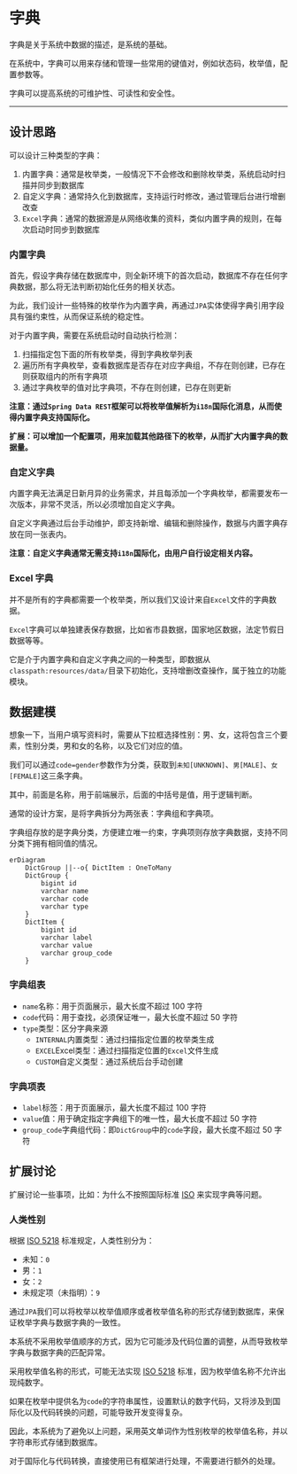 字典
====

字典是关于系统中数据的描述，是系统的基础。

在系统中，字典可以用来存储和管理一些常用的键值对，例如状态码，枚举值，配置参数等。

字典可以提高系统的可维护性、可读性和安全性。

---

## 设计思路

可以设计三种类型的字典：

1. 内置字典：通常是枚举类，一般情况下不会修改和删除枚举类，系统启动时扫描并同步到数据库
2. 自定义字典：通常持久化到数据库，支持运行时修改，通过管理后台进行增删改查
3. `Excel`字典：通常的数据源是从网络收集的资料，类似内置字典的规则，在每次启动时同步到数据库

### 内置字典

首先，假设字典存储在数据库中，则全新环境下的首次启动，数据库不存在任何字典数据，那么将无法判断初始化任务的相关状态。

为此，我们设计一些特殊的枚举作为内置字典，再通过`JPA`实体使得字典引用字段具有强约束性，从而保证系统的稳定性。

对于内置字典，需要在系统启动时自动执行检测：

1. 扫描指定包下面的所有枚举类，得到字典枚举列表
2. 遍历所有字典枚举，查看数据库是否存在对应字典组，不存在则创建，已存在则获取组内的所有字典项
3. 通过字典枚举的值对比字典项，不存在则创建，已存在则更新

**注意：通过`Spring Data REST`框架可以将枚举值解析为`i18n`国际化消息，从而使得内置字典支持国际化。**

**扩展：可以增加一个配置项，用来加载其他路径下的枚举，从而扩大内置字典的数据量。**

### 自定义字典

内置字典无法满足日新月异的业务需求，并且每添加一个字典枚举，都需要发布一次版本，非常不灵活，所以必须增加自定义字典。

自定义字典通过后台手动维护，即支持新增、编辑和删除操作，数据与内置字典存放在同一张表内。

**注意：自定义字典通常无需支持`i18n`国际化，由用户自行设定相关内容。**

### Excel 字典

并不是所有的字典都需要一个枚举类，所以我们又设计来自`Excel`文件的字典数据。

`Excel`字典可以单独建表保存数据，比如省市县数据，国家地区数据，法定节假日数据等等。

它是介于内置字典和自定义字典之间的一种类型，即数据从`classpath:resources/data/`目录下初始化，支持增删改查操作，属于独立的功能模块。

## 数据建模

想象一下，当用户填写资料时，需要从下拉框选择性别：男、女，这将包含三个要素，性别分类，男和女的名称，以及它们对应的值。

我们可以通过`code=gender`参数作为分类，获取到`未知[UNKNOWN]`、`男[MALE]`、`女[FEMALE]`这三条字典。

其中，前面是名称，用于前端展示，后面的中括号是值，用于逻辑判断。

通常的设计方案，是将字典拆分为两张表：字典组和字典项。

字典组存放的是字典分类，方便建立唯一约束，字典项则存放字典数据，支持不同分类下拥有相同值的情况。

```mermaid
erDiagram
    DictGroup ||--o{ DictItem : OneToMany
    DictGroup {
        bigint id
        varchar name
        varchar code
        varchar type
    }
    DictItem {
        bigint id
        varchar label
        varchar value
        varchar group_code
    }
```

### 字典组表

- `name`名称：用于页面展示，最大长度不超过 100 字符
- `code`代码：用于查找，必须保证唯一，最大长度不超过 50 字符
- `type`类型：区分字典来源
    - `INTERNAL`内置类型：通过扫描指定位置的枚举类生成
    - `EXCEL`Excel类型：通过扫描指定位置的`Excel`文件生成
    - `CUSTOM`自定义类型：通过系统后台手动创建

### 字典项表

- `label`标签：用于页面展示，最大长度不超过 100 字符
- `value`值：用于确定指定字典组下的唯一性，最大长度不超过 50 字符
- `group_code`字典组代码：即`DictGroup`中的`code`字段，最大长度不超过 50 字符

## 扩展讨论

扩展讨论一些事项，比如：为什么不按照国际标准 [ISO][1] 来实现字典等问题。

### 人类性别

根据 [ISO 5218][2] 标准规定，人类性别分为：

- 未知：`0`
- 男：`1`
- 女：`2`
- 未规定项（未指明）：`9`

通过`JPA`我们可以将枚举以枚举值顺序或者枚举值名称的形式存储到数据库，来保证枚举字典与数据字典的一致性。

本系统不采用枚举值顺序的方式，因为它可能涉及代码位置的调整，从而导致枚举字典与数据字典的匹配异常。

采用枚举值名称的形式，可能无法实现 [ISO 5218][2] 标准，因为枚举值名称不允许出现纯数字。

如果在枚举中提供名为`code`的字符串属性，设置默认的数字代码，又将涉及到国际化以及代码转换的问题，可能导致开发变得复杂。

因此，本系统为了避免以上问题，采用英文单词作为性别枚举的枚举值名称，并以字符串形式存储到数据库。

对于国际化与代码转换，直接使用已有框架进行处理，不需要进行额外的处理。


[1]:https://zh.wikipedia.org/wiki/%E5%9C%8B%E9%9A%9B%E6%A8%99%E6%BA%96%E5%8C%96%E7%B5%84%E7%B9%94#%E9%83%A8%E4%BB%BD%E5%9C%8B%E9%9A%9B%E6%A8%99%E6%BA%96%E5%88%97%E8%A1%A8
[2]:https://zh.wikipedia.org/wiki/ISO_5218